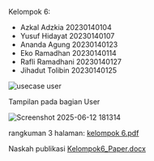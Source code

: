 Kelompok 6:
- Azkal Adzkia 20230140104
- Yusuf Hidayat 20230140107
- Ananda Agung 20230140123
- Eko Ramadhan 20230140114
- Rafli Ramadhani 20230140127
- Jihadut Tolibin 20230140125

![usecase user](https://github.com/user-attachments/assets/21511c5c-7006-4bf3-92cb-d4dd38c352ba)

Tampilan pada bagian User

![Screenshot 2025-06-12 181314](https://github.com/user-attachments/assets/cbbbe3bc-c138-46a3-93fb-ffd33db6d844)

rangkuman 3 halaman:
[kelompok 6.pdf](https://github.com/user-attachments/files/20989065/kelompok.6.pdf)

Naskah publikasi
[Kelompok6_Paper.docx](https://github.com/user-attachments/files/20989070/Kelompok6_Paper.docx)
